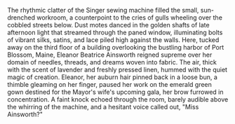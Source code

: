 The rhythmic clatter of the Singer sewing machine filled the small, sun-drenched workroom, a counterpoint to the cries of gulls wheeling over the cobbled streets below.  Dust motes danced in the golden shafts of late afternoon light that streamed through the paned window, illuminating bolts of vibrant silks, satins, and lace piled high against the walls.  Here, tucked away on the third floor of a building overlooking the bustling harbor of Port Blossom, Maine,  Eleanor Beatrice Ainsworth reigned supreme over her domain of needles, threads, and dreams woven into fabric. The air, thick with the scent of lavender and freshly pressed linen, hummed with the quiet magic of creation. Eleanor, her auburn hair pinned back in a loose bun, a thimble gleaming on her finger, paused her work on the emerald green gown destined for the Mayor's wife's upcoming gala, her brow furrowed in concentration. A faint knock echoed through the room, barely audible above the whirring of the machine, and a hesitant voice called out, "Miss Ainsworth?"
